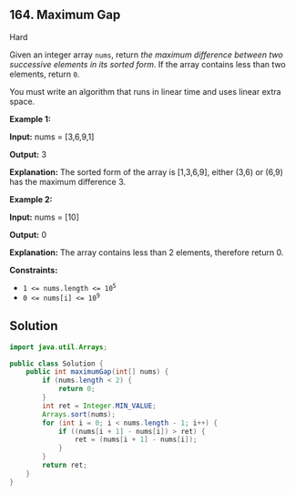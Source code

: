 ## 164\. Maximum Gap

Hard

Given an integer array `nums`, return _the maximum difference between two successive elements in its sorted form_. If the array contains less than two elements, return `0`.

You must write an algorithm that runs in linear time and uses linear extra space.

**Example 1:**

**Input:** nums = [3,6,9,1]

**Output:** 3

**Explanation:** The sorted form of the array is [1,3,6,9], either (3,6) or (6,9) has the maximum difference 3. 

**Example 2:**

**Input:** nums = [10]

**Output:** 0

**Explanation:** The array contains less than 2 elements, therefore return 0. 

**Constraints:**

*   <code>1 <= nums.length <= 10<sup>5</sup></code>
*   <code>0 <= nums[i] <= 10<sup>9</sup></code>

## Solution

```java
import java.util.Arrays;

public class Solution {
    public int maximumGap(int[] nums) {
        if (nums.length < 2) {
            return 0;
        }
        int ret = Integer.MIN_VALUE;
        Arrays.sort(nums);
        for (int i = 0; i < nums.length - 1; i++) {
            if ((nums[i + 1] - nums[i]) > ret) {
                ret = (nums[i + 1] - nums[i]);
            }
        }
        return ret;
    }
}
```